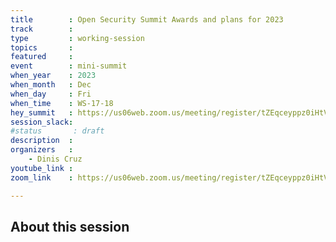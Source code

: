```yaml
---
title        : Open Security Summit Awards and plans for 2023 
track        :
type         : working-session
topics       :
featured     :
event        : mini-summit
when_year    : 2023
when_month   : Dec
when_day     : Fri
when_time    : WS-17-18
hey_summit   : https://us06web.zoom.us/meeting/register/tZEqceyppz0iHtVjbSSPucxm0RgbSKJrr6a8
session_slack:
#status       : draft
description  :
organizers   :
    - Dinis Cruz 
youtube_link :
zoom_link    : https://us06web.zoom.us/meeting/register/tZEqceyppz0iHtVjbSSPucxm0RgbSKJrr6a8

---
```


## About this session
